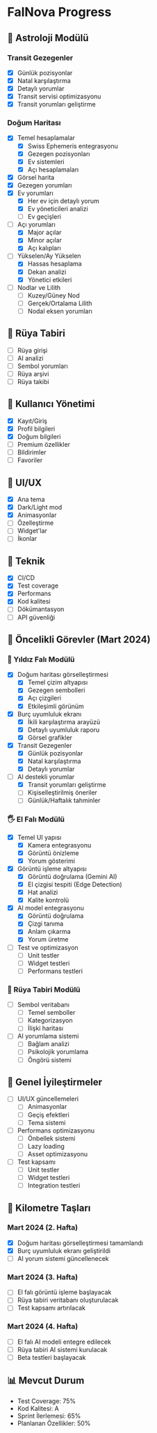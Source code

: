 # FalNova Progress

## 🌟 Astroloji Modülü

### Transit Gezegenler
- [x] Günlük pozisyonlar
- [x] Natal karşılaştırma
- [x] Detaylı yorumlar
- [x] Transit servisi optimizasyonu
- [x] Transit yorumları geliştirme

### Doğum Haritası
- [x] Temel hesaplamalar
  - [x] Swiss Ephemeris entegrasyonu
  - [x] Gezegen pozisyonları
  - [x] Ev sistemleri
  - [x] Açı hesaplamaları
- [x] Görsel harita
- [x] Gezegen yorumları
- [x] Ev yorumları
  - [x] Her ev için detaylı yorum
  - [x] Ev yöneticileri analizi
  - [ ] Ev geçişleri
- [ ] Açı yorumları
  - [x] Major açılar
  - [x] Minor açılar
  - [x] Açı kalıpları
- [ ] Yükselen/Ay Yükselen
  - [x] Hassas hesaplama
  - [x] Dekan analizi
  - [x] Yönetici etkileri
- [ ] Nodlar ve Lilith
  - [ ] Kuzey/Güney Nod
  - [ ] Gerçek/Ortalama Lilith
  - [ ] Nodal eksen yorumları

## 💫 Rüya Tabiri
- [ ] Rüya girişi
- [ ] AI analizi
- [ ] Sembol yorumları
- [ ] Rüya arşivi
- [ ] Rüya takibi

## 👤 Kullanıcı Yönetimi
- [x] Kayıt/Giriş
- [x] Profil bilgileri
- [x] Doğum bilgileri
- [ ] Premium özellikler
- [ ] Bildirimler
- [ ] Favoriler

## 🎨 UI/UX
- [x] Ana tema
- [x] Dark/Light mod
- [x] Animasyonlar
- [ ] Özelleştirme
- [ ] Widget'lar
- [ ] İkonlar

## 🔧 Teknik
- [x] CI/CD
- [x] Test coverage
- [x] Performans
- [x] Kod kalitesi
- [ ] Dökümantasyon
- [ ] API güvenliği

## 🎯 Öncelikli Görevler (Mart 2024)

### 🌟 Yıldız Falı Modülü
- [x] Doğum haritası görselleştirmesi
  - [x] Temel çizim altyapısı
  - [x] Gezegen sembolleri
  - [x] Açı çizgileri
  - [x] Etkileşimli görünüm
- [x] Burç uyumluluk ekranı
  - [x] İkili karşılaştırma arayüzü
  - [x] Detaylı uyumluluk raporu
  - [x] Görsel grafikler
- [x] Transit Gezegenler
  - [x] Günlük pozisyonlar
  - [x] Natal karşılaştırma
  - [x] Detaylı yorumlar
- [ ] AI destekli yorumlar
  - [x] Transit yorumları geliştirme
  - [ ] Kişiselleştirilmiş öneriler
  - [ ] Günlük/Haftalık tahminler

### 🖐️ El Falı Modülü
- [x] Temel UI yapısı
  - [x] Kamera entegrasyonu
  - [x] Görüntü önizleme
  - [x] Yorum gösterimi
- [x] Görüntü işleme altyapısı
  - [x] Görüntü doğrulama (Gemini AI)
  - [x] El çizgisi tespiti (Edge Detection)
  - [x] Hat analizi
  - [x] Kalite kontrolü
- [x] AI model entegrasyonu
  - [x] Görüntü doğrulama
  - [x] Çizgi tanıma
  - [x] Anlam çıkarma
  - [x] Yorum üretme
- [ ] Test ve optimizasyon
  - [ ] Unit testler
  - [ ] Widget testleri
  - [ ] Performans testleri

### 💭 Rüya Tabiri Modülü
- [ ] Sembol veritabanı
  - [ ] Temel semboller
  - [ ] Kategorizasyon
  - [ ] İlişki haritası
- [ ] AI yorumlama sistemi
  - [ ] Bağlam analizi
  - [ ] Psikolojik yorumlama
  - [ ] Öngörü sistemi

## 📱 Genel İyileştirmeler
- [ ] UI/UX güncellemeleri
  - [ ] Animasyonlar
  - [ ] Geçiş efektleri
  - [ ] Tema sistemi
- [ ] Performans optimizasyonu
  - [ ] Önbellek sistemi
  - [ ] Lazy loading
  - [ ] Asset optimizasyonu
- [ ] Test kapsamı
  - [ ] Unit testler
  - [ ] Widget testleri
  - [ ] Integration testleri

## 📅 Kilometre Taşları

### Mart 2024 (2. Hafta)
- [x] Doğum haritası görselleştirmesi tamamlandı
- [x] Burç uyumluluk ekranı geliştirildi
- [ ] AI yorum sistemi güncellenecek

### Mart 2024 (3. Hafta)
- [ ] El falı görüntü işleme başlayacak
- [ ] Rüya tabiri veritabanı oluşturulacak
- [ ] Test kapsamı artırılacak

### Mart 2024 (4. Hafta)
- [ ] El falı AI modeli entegre edilecek
- [ ] Rüya tabiri AI sistemi kurulacak
- [ ] Beta testleri başlayacak

## 📊 Mevcut Durum
- Test Coverage: 75%
- Kod Kalitesi: A
- Sprint İlerlemesi: 65%
- Planlanan Özellikler: 50%
